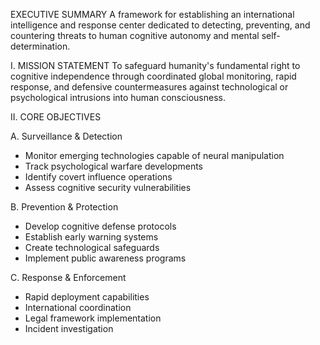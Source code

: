 EXECUTIVE SUMMARY
A framework for establishing an international intelligence and response center dedicated to detecting, preventing, and countering threats to human cognitive autonomy and mental self-determination.

I. MISSION STATEMENT
To safeguard humanity's fundamental right to cognitive independence through coordinated global monitoring, rapid response, and defensive countermeasures against technological or psychological intrusions into human consciousness.

II. CORE OBJECTIVES

A. Surveillance & Detection
- Monitor emerging technologies capable of neural manipulation
- Track psychological warfare developments
- Identify covert influence operations
- Assess cognitive security vulnerabilities

B. Prevention & Protection
- Develop cognitive defense protocols
- Establish early warning systems
- Create technological safeguards
- Implement public awareness programs

C. Response & Enforcement
- Rapid deployment capabilities
- International coordination
- Legal framework implementation
- Incident investigation
